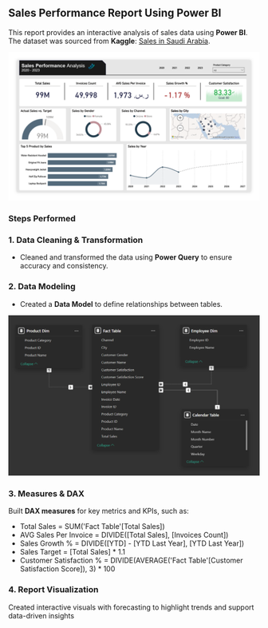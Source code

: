## **Sales Performance Report Using Power BI**  
This report provides an interactive analysis of sales data using **Power BI**.  
The dataset was sourced from **Kaggle**: [Sales in Saudi Arabia](https://www.kaggle.com/datasets/shilton123456/sales-in-saudi-arabia).  

<img src="Sales-Report.png" width="600">

### **Steps Performed**

### **1. Data Cleaning & Transformation**  
- Cleaned and transformed the data using **Power Query** to ensure accuracy and consistency.

### **2. Data Modeling**  
- Created a **Data Model** to define relationships between tables.  

<img src="Modeling.png" width="600">

### **3. Measures & DAX**  
Built **DAX measures** for key metrics and KPIs, such as:  

- Total Sales = SUM('Fact Table'[Total Sales])  
- AVG Sales Per Invoice = DIVIDE([Total Sales], [Invoices Count])  
- Sales Growth % = DIVIDE([YTD] - [YTD Last Year], [YTD Last Year])  
- Sales Target = [Total Sales] * 1.1
- Customer Satisfaction % = DIVIDE(AVERAGE('Fact Table'[Customer Satisfaction Score]), 3) * 100  

### **4. Report Visualization**
Created interactive visuals with forecasting to highlight trends and support data-driven insights
